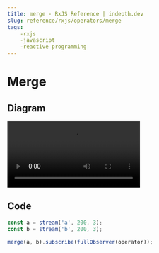```yaml
---
title: merge - RxJS Reference | indepth.dev
slug: reference/rxjs/operators/merge
tags:
    -rxjs 
    -javascript 
    -reactive programming
---
```


# Merge

## Diagram

<video>
    <source src="https://images.indepth.dev/references/rxjs/merge.mp4" type="video/mp4">
</video>

## Code

```javascript
const a = stream('a', 200, 3);
const b = stream('b', 200, 3);

merge(a, b).subscribe(fullObserver(operator));
```
